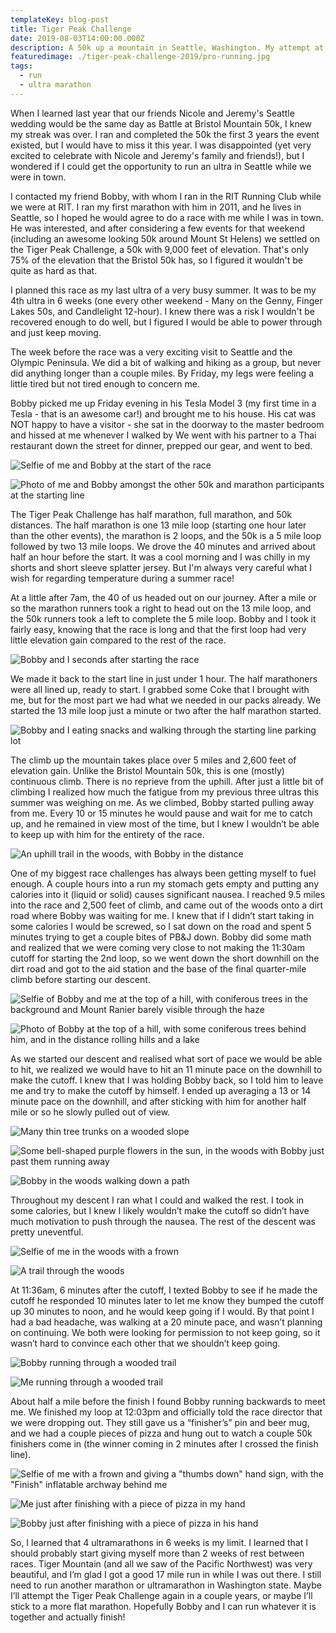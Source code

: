 ```yaml
---
templateKey: blog-post
title: Tiger Peak Challenge
date: 2019-08-03T14:00:00.000Z
description: A 50k up a mountain in Seattle, Washington. My attempt at 4 ultramarathons in 6 weeks
featuredimage: ./tiger-peak-challenge-2019/pro-running.jpg
tags:
  - run
  - ultra marathon
---
```


[start-selfie]: ./tiger-peak-challenge-2019/start-selfie.jpg
[pro-pre-start]: ./tiger-peak-challenge-2019/pro-pre-start.jpg "Gotta pay attention to pre-race announcements"
[pro-start]: ./tiger-peak-challenge-2019/pro-start.jpg "Not too fast!"
[pro-first-lap]: ./tiger-peak-challenge-2019/pro-first-lap.jpg "5 miles down"
[bobby-climbing]: ./tiger-peak-challenge-2019/bobby-climbing.jpg
[summit]: ./tiger-peak-challenge-2019/summit.jpg "Made it to the top!"
[bobby]: ./tiger-peak-challenge-2019/bobby.jpg
[trees]: ./tiger-peak-challenge-2019/trees.jpg
[starting-descent-flowers]: ./tiger-peak-challenge-2019/starting-descent-flowers.jpg
[starting-descent-trees]: ./tiger-peak-challenge-2019/starting-descent-trees.jpg
[unhappy-josh]: ./tiger-peak-challenge-2019/unhappy-josh.jpg "I'm realizing that I won't be finishing the race, and I'm not happy about it"
[green-trail]: ./tiger-peak-challenge-2019/green-trail.jpg
[pro-bobby-running]: ./tiger-peak-challenge-2019/pro-bobby-running.jpg "Bobby's photo was taken 15 minutes before mine"
[pro-running]: ./tiger-peak-challenge-2019/pro-running.jpg "With great effort, I decided to run just as the photographer came into view around the corner. And that's a determined look, not a pissed look!"
[failure]: ./tiger-peak-challenge-2019/failure.jpg "50k failure"
[pro-pizza]: ./tiger-peak-challenge-2019/pro-pizza.jpg "At least there's pizza!"
[pro-bobby-pizza]: ./tiger-peak-challenge-2019/pro-bobby-pizza.jpg

When I learned last year that our friends Nicole and Jeremy's Seattle wedding would be the same day as Battle at Bristol Mountain 50k, I knew my streak was over. I ran and completed the 50k the first 3 years the event existed, but I would have to miss it this year. I was disappointed (yet very excited to celebrate with Nicole and Jeremy's family and friends!), but I wondered if I could get the opportunity to run an ultra in Seattle while we were in town.

I contacted my friend Bobby, with whom I ran in the RIT Running Club while we were at RIT. I ran my first marathon with him in 2011, and he lives in Seattle, so I hoped he would agree to do a race with me while I was in town. He was interested, and after considering a few events for that weekend (including an awesome looking 50k around Mount St Helens) we settled on the Tiger Peak Challenge, a 50k with 9,000 feet of elevation. That's only 75% of the elevation that the Bristol 50k has, so I figured it wouldn't be quite as hard as that.

I planned this race as my last ultra of a very busy summer. It was to be my 4th ultra in 6 weeks (one every other weekend - Many on the Genny, Finger Lakes 50s, and Candlelight 12-hour). I knew there was a risk I wouldn't be recovered enough to do well, but I figured I would be able to power through and just keep moving.

The week before the race was a very exciting visit to Seattle and the Olympic Peninsula. We did a bit of walking and hiking as a group, but never did anything longer than a couple miles. By Friday, my legs were feeling a little tired but not tired enough to concern me.

Bobby picked me up Friday evening in his Tesla Model 3 (my first time in a Tesla - that is an awesome car!) and brought me to his house. His cat was NOT happy to have a visitor - she sat in the doorway to the master bedroom and hissed at me whenever I walked by  We went with his partner to a Thai restaurant down the street for dinner, prepped our gear, and went to bed.

![Selfie of me and Bobby at the start of the race][start-selfie]

![Photo of me and Bobby amongst the other 50k and marathon participants at the starting line][pro-pre-start]

The Tiger Peak Challenge has half marathon, full marathon, and 50k distances. The half marathon is one 13 mile loop (starting one hour later than the other events), the marathon is 2 loops, and the 50k is a 5 mile loop followed by two 13 mile loops. We drove the 40 minutes and arrived about half an hour before the start. It was a cool morning and I was chilly in my shorts and short sleeve splatter jersey. But I'm always very careful what I wish for regarding temperature during a summer race!

At a little after 7am, the 40 of us headed out on our journey. After a mile or so the marathon runners took a right to head out on the 13 mile loop, and the 50k runners took a left to complete the 5 mile loop. Bobby and I took it fairly easy, knowing that the race is long and that the first loop had very little elevation gain compared to the rest of the race.

![Bobby and I seconds after starting the race][pro-start]

We made it back to the start line in just under 1 hour. The half marathoners were all lined up, ready to start. I grabbed some Coke that I brought with me, but for the most part we had what we needed in our packs already. We started the 13 mile loop just a minute or two after the half marathon started.

![Bobby and I eating snacks and walking through the starting line parking lot][pro-first-lap]

The climb up the mountain takes place over 5 miles and 2,600 feet of elevation gain. Unlike the Bristol Mountain 50k, this is one (mostly) continuous climb. There is no reprieve from the uphill. After just a little bit of climbing I realized how much the fatigue from my previous three ultras this summer was weighing on me. As we climbed, Bobby started pulling away from me. Every 10 or 15 minutes he would pause and wait for me to catch up, and he remained in view most of the time, but I knew I wouldn’t be able to keep up with him for the entirety of the race.

![An uphill trail in the woods, with Bobby in the distance][bobby-climbing]

One of my biggest race challenges has always been getting myself to fuel enough. A couple hours into a run my stomach gets empty and putting any calories into it (liquid or solid) causes significant nausea. I reached 9.5 miles into the race and 2,500 feet of climb, and came out of the woods onto a dirt road where Bobby was waiting for me. I knew that if I didn’t start taking in some calories I would be screwed, so I sat down on the road and spent 5 minutes trying to get a couple bites of PB&J down. Bobby did some math and realized that we were coming very close to not making the 11:30am cutoff for starting the 2nd loop, so we went down the short downhill on the dirt road and got to the aid station and the base of the final quarter-mile climb before starting our descent.

![Selfie of Bobby and me at the top of a hill, with coniferous trees in the background and Mount Ranier barely visible through the haze][summit]

![Photo of Bobby at the top of a hill, with some coniferous trees behind him, and in the distance rolling hills and a lake][bobby]

As we started our descent and realised what sort of pace we would be able to hit, we realized we would have to hit an 11 minute pace on the downhill to make the cutoff. I knew that I was holding Bobby back, so I told him to leave me and try to make the cutoff by himself. I ended up averaging a 13 or 14 minute pace on the downhill, and after sticking with him for another half mile or so he slowly pulled out of view.

![Many thin tree trunks on a wooded slope][trees]

![Some bell-shaped purple flowers in the sun, in the woods with Bobby just past them running away][starting-descent-flowers]

![Bobby in the woods walking down a path][starting-descent-trees]

Throughout my descent I ran what I could and walked the rest. I took in some calories, but I knew I likely wouldn’t make the cutoff so didn’t have much motivation to push through the nausea. The rest of the descent was pretty uneventful.

![Selfie of me in the woods with a frown][unhappy-josh]

![A trail through the woods][green-trail]

At 11:36am, 6 minutes after the cutoff, I texted Bobby to see if he made the cutoff he responded 10 minutes later to let me know they bumped the cutoff up 30 minutes to noon, and he would keep going if I would. By that point I had a bad headache, was walking at a 20 minute pace, and wasn’t planning on continuing. We both were looking for permission to not keep going, so it wasn’t hard to convince each other that we shouldn’t keep going.

![Bobby running through a wooded trail][pro-bobby-running]

![Me running through a wooded trail][pro-running]

About half a mile before the finish I found Bobby running backwards to meet me. We finished my loop at 12:03pm and officially told the race director that we were dropping out. They still gave us a “finisher’s” pin and beer mug, and we had a couple pieces of pizza and hung out to watch a couple 50k finishers come in (the winner coming in 2 minutes after I crossed the finish line).

![Selfie of me with a frown and giving a "thumbs down" hand sign, with the "Finish" inflatable archway behind me][failure]

![Me just after finishing with a piece of pizza in my hand][pro-pizza]

![Bobby just after finishing with a piece of pizza in his hand][pro-bobby-pizza]

So, I learned that 4 ultramarathons in 6 weeks is my limit. I learned that I should probably start giving myself more than 2 weeks of rest between races. Tiger Mountain (and all we saw of the Pacific Northwest) was very beautiful, and I’m glad I got a good 17 mile run in while I was out there. I still need to run another marathon or ultramarathon in Washington state. Maybe I’ll attempt the Tiger Peak Challenge again in a couple years, or maybe I’ll stick to a more flat marathon. Hopefully Bobby and I can run whatever it is together and actually finish!
